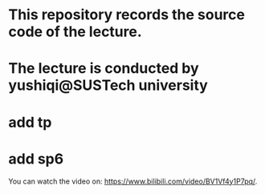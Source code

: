 # This repository records the source code of the lecture.
# The lecture is conducted by yushiqi@SUSTech university
# add tp
# add sp6
You can watch the video on: https://www.bilibili.com/video/BV1Vf4y1P7pq/.
